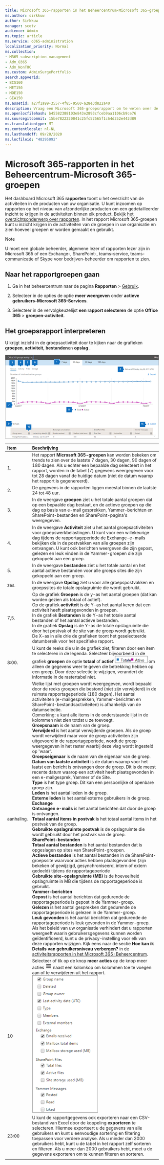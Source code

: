 ```yaml
---
title: Microsoft 365-rapporten in het Beheercentrum-Microsoft 365-groepen
ms.author: sirkkuw
author: Sirkkuw
manager: scotv
audience: Admin
ms.topic: article
ms.service: o365-administration
localization_priority: Normal
ms.collection:
- M365-subscription-management
- Adm_O365
- Adm_NonTOC
ms.custom: AdminSurgePortfolio
search.appverid:
- BCS160
- MET150
- MOE150
- GEA150
ms.assetid: a27f1a99-3557-4f85-9560-a28e3d822a40
description: Vraag een Microsoft 365-groepsrapport om te weten over de groepen en hun activiteiten.
ms.openlocfilehash: b45582388103e843e2893cfceb9aa1106cb9ce76
ms.sourcegitcommit: 15be7822220041c25fc52565f1c64d252e442d89
ms.translationtype: MT
ms.contentlocale: nl-NL
ms.lasthandoff: 09/28/2020
ms.locfileid: "48295092"
---
```

# <a name="microsoft-365-reports-in-the-admin-center---microsoft-365-groups"></a>Microsoft 365-rapporten in het Beheercentrum-Microsoft 365-groepen

Het dashboard Microsoft 365 **rapporten** toont u het overzicht van de activiteiten in de producten van uw organisatie. U kunt inzoomen op rapporten op het niveau van afzonderlijke producten om een gedetailleerder inzicht te krijgen in de activiteiten binnen elk product. Bekijk [het overzichtsonderwerp over rapporten](activity-reports.md). In het rapport Microsoft 365-groepen kunt u inzicht krijgen in de activiteiten van de groepen in uw organisatie en zien hoeveel groepen er worden gemaakt en gebruikt.
  
> [!NOTE]
> U moet een globale beheerder, algemene lezer of rapporten lezer zijn in Microsoft 365 of een Exchange-, SharePoint-, teams-service, teams-communicatie of Skype voor bedrijven-beheerder om rapporten te zien.  
  
## <a name="how-to-get-to-the-groups-report"></a>Naar het rapportgroepen gaan

1. Ga in het beheercentrum naar de pagina **Rapporten** \> <a href="https://go.microsoft.com/fwlink/p/?linkid=2074756" target="_blank">Gebruik</a>.

2. Selecteer in de opties de optie **meer weergeven** onder **actieve gebruikers-Microsoft 365-Services**.
3. Selecteer in de vervolgkeuzelijst **een rapport selecteren** de optie **Office 365** \> **groepen-activiteit**.
  
## <a name="interpret-the-groups-report"></a>Het groepsrapport interpreteren

U krijgt inzicht in de groepsactiviteit door te kijken naar de grafieken **groepen**, **activiteit**, **bestanden**en **opslag** . 
  
![Microsoft 365-rapporten-groepsactiviteiten](../../media/852027a4-8eab-47d1-b770-2bb874bdc403.png)
  
|Item|Beschrijving|
|:-----|:-----|
|1.  <br/> |Het rapport **Microsoft 365-groepen** kan worden bekeken om trends te zien over de laatste 7 dagen, 30 dagen, 90 dagen of 180 dagen. Als u echter een bepaalde dag selecteert in het rapport, worden in de tabel (7) gegevens weergegeven voor tot 28 dagen vanaf de huidige datum (niet de datum waarop het rapport is gegenereerd).  <br/> |
|2.  <br/> |De gegevens in de rapporten liggen meestal binnen de laatste 24 tot 48 uur.  <br/> |
|3.  <br/> |In de weergave **groepen** ziet u het totale aantal groepen dat op een bepaalde dag bestaat, en de actieve groepen op die dag op basis van e-mail gesprekken, Yammer-berichten en SharePoint-bestanden en SharePoint-pagina's weergegeven.  <br/> |
|4.  <br/> |In de weergave **Activiteit** ziet u het aantal groepsactiviteiten voor groepswerkbelastingen. U kunt voor een willekeurige dag tijdens de rapportageperiode de Exchange-e-mails bekijken die in de postvakken van alle groepen zijn ontvangen. U kunt ook berichten weergeven die zijn gepost, gelezen en leuk vinden in de Yammer-groepen die zijn gekoppeld aan een groep. <br/> |
|5.  <br/> |In de weergave **bestanden** ziet u het totale aantal en het aantal actieve bestanden voor alle groeps sites die zijn gekoppeld aan een groep.  <br/> |
|zes.  <br/> |In de weergave **Opslag** ziet u voor alle groepspostvakken en groepssites de totale opslagruimte die wordt gebruikt.  <br/> |
|7,5.  <br/> | Op de grafiek **Groepen** is de y-as het aantal groepen (dat kan worden gezien als totaal of actief).  <br/>  Op de grafiek **activiteit** is de Y-as het aantal keren dat een activiteit heeft plaatsgevonden in groepen.  <br/>  In de grafiek **Bestanden** is de Y-as het totale aantal bestanden of het aantal actieve bestanden.  <br/>  In de grafiek **Opslag** is de Y-as de totale opslagruimte die door het postvak of de site van de groep wordt gebruikt.  <br/>  De X-as in alle drie de grafieken toont het geselecteerde datumbereik voor het specifieke rapport.  <br/> |
|8:00.  <br/> |U kunt de reeks die u in de grafiek ziet, filteren door een item te selecteren in de legenda. Selecteer bijvoorbeeld in de grafiek **groepen** de optie **totaal** of **actief** ![ totaal en actief aantal groepen ](../../media/8eebd496-5955-4419-8d53-5f3ba1ad1c88.png) om alleen de gegevens weer te geven die betrekking hebben op een groep. Door deze selectie te wijzigen, verandert de informatie in de rastertabel niet.  <br/> |
|aanhaling.  <br/> | Welke lijst met groepen wordt weergegeven, wordt bepaald door de reeks groepen die bestond (niet zijn verwijderd) in de ruimste rapportageperiode (180 dagen). Het aantal activiteiten (e-mailgesprekken, Yammer-berichten en SharePoint-bestandsactiviteiten) is afhankelijk van de datumselectie.  <br/> Opmerking: u kunt alle items in de onderstaande lijst in de kolommen niet zien totdat u ze toevoegt.<br/>**Groepsnaam** is de naam van de groep.  <br/> **Verwijderd** is het aantal verwijderde groepen. Als de groep wordt verwijderd maar voor de groep activiteiten zijn uitgevoerd in de rapportageperiode, wordt de groep weergegeven in het raster waarbij deze vlag wordt ingesteld op 'waar'.  <br/> **Groepseigenaar** is de naam van de eigenaar van de groep.  <br/> **Datum van laatste activiteit** is de datum waarop voor het laatst een bericht is ontvangen door de groep. Dit is de meest recente datum waarop een activiteit heeft plaatsgevonden in een e-mailgesprek, Yammer of de Site.  <br/> **Type** is het type groep. Dit kan een persoonlijke of openbare groep zijn.  <br/> **Leden** is het aantal leden in de groep.  <br/> **Externe leden** is het aantal externe gebruikers in de groep.  <br/> **Exchange** <br/> **Ontvangen e-mails** is het aantal berichten dat door de groep is ontvangen.  <br/> **Totaal aantal items in postvak** is het totaal aantal items in het postvak van de groep.  <br/> **Gebruikte opslagruimte postvak** is de opslagruimte die wordt gebruikt door het postvak van de groep.  <br/> **SharePoint-bestanden** <br/> **Totaal aantal bestanden** is het aantal bestanden dat is opgeslagen op sites van SharePoint-groepen.  <br/> **Actieve bestanden** is het aantal bestanden in de SharePoint-groepssite waarvoor acties hebben plaatsgevonden (zijn bekeken of gewijzigd, gesynchroniseerd, intern of extern gedeeld) tijdens de rapportageperiode  <br/> **Gebruikte site-opslagruimte (MB)** is de hoeveelheid opslagruimte in MB die tijdens de rapportageperiode is gebruikt.  <br/> **Yammer-berichten** <br/> **Gepost** is het aantal berichten dat gedurende de rapportageperiode is gepost in de Yammer-groep.  <br/> **Gelezen** is het aantal gesprekken dat gedurende de rapportageperiode is gelezen in de Yammer-groep.  <br/> **Leuk gevonden** is het aantal berichten dat gedurende de rapportageperiode is leuk gevonden in de Yammer-groep.  <br/>  Als het beleid van uw organisatie verhindert dat u rapporten weergeeft waarin gebruikersgegevens kunnen worden geïdentificeerd, kunt u de privacy-instelling voor elk van deze rapporten wijzigen. Kijk eens naar de sectie **Hoe kan ik Details van gebruikersniveau verbergen?** in de [activiteitsrapporten in het Microsoft 365-Beheercentrum](activity-reports.md).  <br/> |
|10  <br/> |Selecteer of tik op de knop **meer acties** op de knop meer acties ![ ](../../media/80044eef-2368-4c7e-8d31-7155b029e0cf.png) naast een kolomkop om kolommen toe te voegen aan of te verwijderen uit het rapport.  <br/> ![Groepsrapport-kolommen kiezen](../../media/d7fb95d6-2a2e-4144-b80d-581223e48043.png)|
|23:00  <br/> |U kunt de rapportgegevens ook exporteren naar een CSV-bestand van Excel door de koppeling **exporteren** te selecteren. Hiermee exporteert u de gegevens van alle gebruikers en kunt u eenvoudige sortering en filtering toepassen voor verdere analyse. Als u minder dan 2000 gebruikers hebt, kunt u de tabel in het rapport zelf sorteren en filteren. Als u meer dan 2000 gebruikers hebt, moet u de gegevens exporteren om te kunnen filteren en sorteren.  <br/> |
|||
   
